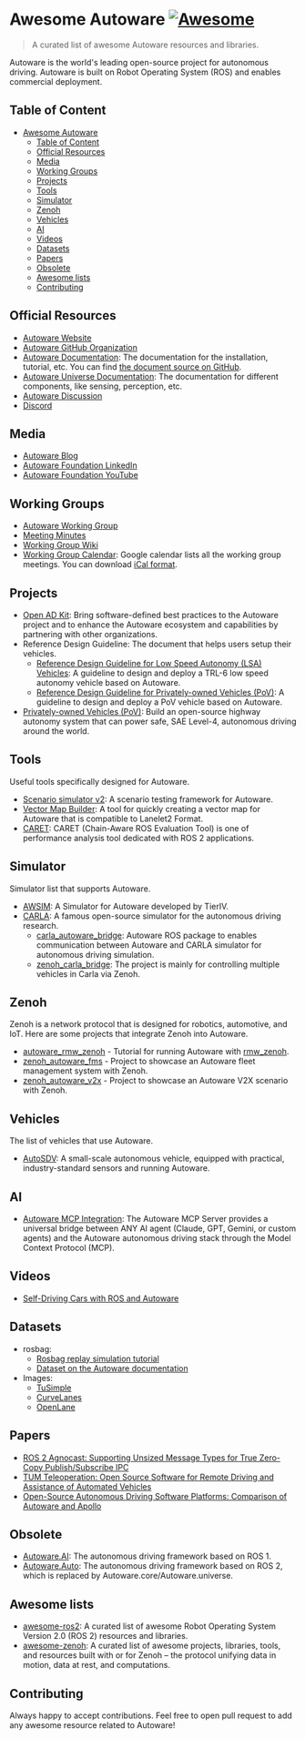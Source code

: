 # Awesome Autoware [![Awesome](https://awesome.re/badge.svg)](https://awesome.re)

> A curated list of awesome Autoware resources and libraries.

Autoware is the world's leading open-source project for autonomous driving. Autoware is built on Robot Operating System (ROS) and enables commercial deployment.

## Table of Content

- [Awesome Autoware ](#awesome-autoware-)
  - [Table of Content](#table-of-content)
  - [Official Resources](#official-resources)
  - [Media](#media)
  - [Working Groups](#working-groups)
  - [Projects](#projects)
  - [Tools](#tools)
  - [Simulator](#simulator)
  - [Zenoh](#zenoh)
  - [Vehicles](#vehicles)
  - [AI](#ai)
  - [Videos](#videos)
  - [Datasets](#datasets)
  - [Papers](#papers)
  - [Obsolete](#obsolete)
  - [Awesome lists](#awesome-lists)
  - [Contributing](#contributing)

## Official Resources

- [Autoware Website](https://autoware.org/)
- [Autoware GitHub Organization](https://github.com/autowarefoundation)
- [Autoware Documentation](https://autowarefoundation.github.io/autoware-documentation/main/): The documentation for the installation, tutorial, etc. You can find [the document source on GitHub](https://github.com/autowarefoundation/autoware-documentation).
- [Autoware Universe Documentation](https://autowarefoundation.github.io/autoware_universe/main/index.html): The documentation for different components, like sensing, perception, etc.
- [Autoware Discussion](https://github.com/orgs/autowarefoundation/discussions)
- [Discord](https://discord.gg/Q94UsPvReQ)

## Media

- [Autoware Blog](https://autoware.org/awf-blog/)
- [Autoware Foundation LinkedIn](https://www.linkedin.com/company/the-autoware-foundation)
- [Autoware Foundation YouTube](https://www.youtube.com/@autowarefoundation)

## Working Groups

- [Autoware Working Group](https://autoware.org/join-a-work-group/)
- [Meeting Minutes](https://github.com/orgs/autowarefoundation/discussions/categories/working-group-meetings)
- [Working Group Wiki](https://github.com/autowarefoundation/autoware-projects/wiki#working-groups)
- [Working Group Calendar](https://calendar.google.com/calendar/u/0/embed?src=autoware.org_6lol0ho5ft0217h8c60pi1fm30@group.calendar.google.com&ctz=America/Anchorage): Google calendar lists all the working group meetings. You can download [iCal format](https://calendar.google.com/calendar/ical/autoware.org_6lol0ho5ft0217h8c60pi1fm30%40group.calendar.google.com/public/basic.ics).

## Projects

- [Open AD Kit](https://autowarefoundation.github.io/openadkit/): Bring software-defined best practices to the Autoware project and to enhance the Autoware ecosystem and capabilities by partnering with other organizations.
- Reference Design Guideline: The document that helps users setup their vehicles.
  - [Reference Design Guideline for Low Speed Autonomy (LSA) Vehicles](https://autowarefoundation.github.io/LSA-reference-design-docs/main/): A guideline to design and deploy a TRL-6 low speed autonomy vehicle based on Autoware.
  - [Reference Design Guideline for Privately-owned Vehicles (PoV)](https://autowarefoundation.github.io/autoware.pov-reference-design-docs/main/): A guideline to design and deploy a PoV vehicle based on Autoware.
- [Privately-owned Vehicles (PoV)](https://github.com/autowarefoundation/autoware.privately-owned-vehicles): Build an open-source highway autonomy system that can power safe, SAE Level-4, autonomous driving around the world.

## Tools

Useful tools specifically designed for Autoware.

- [Scenario simulator v2](https://tier4.github.io/scenario_simulator_v2-docs/): A scenario testing framework for Autoware.
- [Vector Map Builder](https://tools.tier4.jp/feature/vector_map_builder_ll2/): A tool for quickly creating a vector map for Autoware that is compatible to Lanelet2 Format.
- [CARET](https://github.com/tier4/caret): CARET (Chain-Aware ROS Evaluation Tool) is one of performance analysis tool dedicated with ROS 2 applications.

## Simulator

Simulator list that supports Autoware.

- [AWSIM](https://tier4.github.io/AWSIM/): A Simulator for Autoware developed by TierIV.
- [CARLA](https://carla.org/): A famous open-source simulator for the autonomous driving research.
  - [carla_autoware_bridge](https://github.com/autowarefoundation/autoware_universe/tree/main/simulator/autoware_carla_interface): Autoware ROS package to enables communication between Autoware and CARLA simulator for autonomous driving simulation.
  - [zenoh_carla_bridge](https://autoware-carla-launch.readthedocs.io/en/latest/): The project is mainly for controlling multiple vehicles in Carla via Zenoh.

## Zenoh

Zenoh is a network protocol that is designed for robotics, automotive, and IoT. Here are some projects that integrate Zenoh into Autoware.

- [autoware_rmw_zenoh](https://github.com/evshary/autoware_rmw_zenoh) - Tutorial for running Autoware with [rmw_zenoh](http://github.com/ros2/rmw_zenoh).
- [zenoh_autoware_fms](https://github.com/evshary/zenoh_autoware_fms) - Project to showcase an Autoware fleet management system with Zenoh.
- [zenoh_autoware_v2x](https://github.com/evshary/zenoh_autoware_v2x) - Project to showcase an Autoware V2X scenario with Zenoh.

## Vehicles

The list of vehicles that use Autoware.

- [AutoSDV](https://github.com/NEWSLabNTU/AutoSDV): A small-scale autonomous vehicle, equipped with practical, industry-standard sensors and running Autoware.

## AI

- [Autoware MCP Integration](https://github.com/jerry73204/autoware-mcp): The Autoware MCP Server provides a universal bridge between ANY AI agent (Claude, GPT, Gemini, or custom agents) and the Autoware autonomous driving stack through the Model Context Protocol (MCP).

## Videos

- [Self-Driving Cars with ROS and Autoware](https://www.youtube.com/playlist?list=PL8EeqqtDev54yyF5-o2jUEOhAm2GSZm6e)

## Datasets

- rosbag:
  - [Rosbag replay simulation tutorial](https://drive.google.com/file/d/1sU5wbxlXAfHIksuHjP3PyI2UVED8lZkP/view)
  - [Dataset on the Autoware documentation](https://autowarefoundation.github.io/autoware-documentation/main/datasets/)
- Images:
  - [TuSimple](https://www.kaggle.com/datasets/manideep1108/tusimple)
  - [CurveLanes](https://www.kaggle.com/datasets/bnyadmohammed/curvelanes)
  - [OpenLane](https://github.com/OpenDriveLab/OpenLane)

## Papers

- [ROS 2 Agnocast: Supporting Unsized Message Types for True Zero-Copy Publish/Subscribe IPC](https://arxiv.org/abs/2506.16882)
- [TUM Teleoperation: Open Source Software for Remote Driving and Assistance of Automated Vehicles](https://arxiv.org/abs/2506.13933)
- [Open-Source Autonomous Driving Software Platforms: Comparison of Autoware and Apollo](https://arxiv.org/abs/2501.18942)

## Obsolete

- [Autoware.AI](https://github.com/autowarefoundation/autoware_ai): The autonomous driving framework based on ROS 1.
- [Autoware.Auto](https://autowarefoundation.gitlab.io/autoware.auto/AutowareAuto/): The autonomous driving framework based on ROS 2, which is replaced by Autoware.core/Autoware.universe.

## Awesome lists

- [awesome-ros2](https://github.com/fkromer/awesome-ros2): A curated list of awesome Robot Operating System Version 2.0 (ROS 2) resources and libraries.
- [awesome-zenoh](https://github.com/kydos/awesome-zenoh): A curated list of awesome projects, libraries, tools, and resources built with or for Zenoh – the protocol unifying data in motion, data at rest, and computations.

## Contributing

Always happy to accept contributions. Feel free to open pull request to add any awesome resource related to Autoware!
